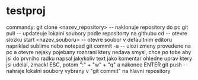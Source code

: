 # testproj
commandy:
git clone <nazev_repository> -- naklonuje repository do pc
git pull -- updateuje lokalni soubory podle repositorty na githubu
cd <slozka> -- otevre slozku
start <nazev_souboru> -- otevre soubor v defaultnim editoru napriklad sublime nebo notepad
git commit -a -- ulozi zmeny provedene na pc a otevre nejaky pojebany rozhrani ktery nedava smysl, chce po tobe aby jsi do prvniho radku napsal jakykoliv text jako komentar ohledne uprav ktery jsi udelal, zmackl ESC, potom ":" + "w" + "q" a nakonec ENTER 
git push -- nahraje lokalni soubory vybrany v "git commit" na hlavni repository
